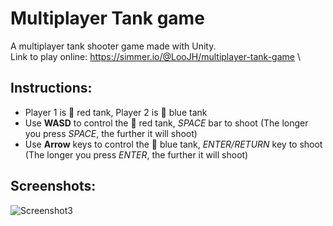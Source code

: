 # Multiplayer Tank game
A multiplayer tank shooter game made with Unity. \
Link to play online: https://simmer.io/@LooJH/multiplayer-tank-game \

## Instructions: 
- Player 1 is 🔴 red tank, Player 2 is 🔵 blue tank
- Use **WASD** to control the 🔴 red tank, *SPACE* bar to shoot (The longer you press *SPACE*, the further it will shoot) 
- Use **Arrow** keys to control the 🔵 blue tank, *ENTER/RETURN* key to shoot (The longer you press *ENTER*, the further it will shoot)

## Screenshots:
![Screenshot3](https://user-images.githubusercontent.com/82577844/191025683-611f23b9-1db7-4276-b85b-0e50a16d424d.png)

